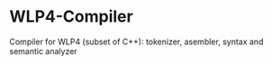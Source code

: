 # WLP4-Compiler
Compiler for WLP4 (subset of C++): tokenizer, asembler, syntax and semantic analyzer

